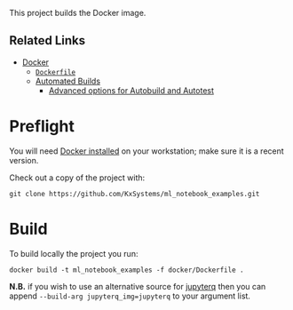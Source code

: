 This project builds the Docker image.

## Related Links

 * [Docker](https://docker.com)
     * [`Dockerfile`](https://docs.docker.com/engine/reference/builder/)
     * [Automated Builds](https://docs.docker.com/docker-cloud/builds/automated-build/)
         * [Advanced options for Autobuild and Autotest](https://docs.docker.com/docker-cloud/builds/advanced/)

# Preflight

You will need [Docker installed](https://www.docker.com/community-edition) on your workstation; make sure it is a recent version.

Check out a copy of the project with:

    git clone https://github.com/KxSystems/ml_notebook_examples.git

# Build

To build locally the project you run:

    docker build -t ml_notebook_examples -f docker/Dockerfile .

**N.B.** if you wish to use an alternative source for [jupyterq](https://github.com/KxSystems/jupyterq) then you can append `--build-arg jupyterq_img=jupyterq` to your argument list.

